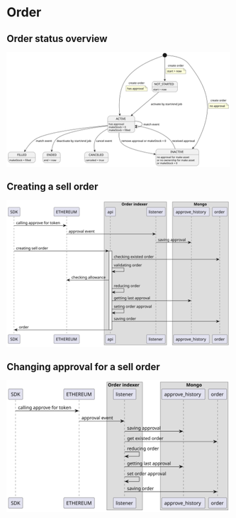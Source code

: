 # Order

## Order status overview

![](puml/order_status.svg)

## Creating a sell order

![](puml/sell_order_creating.svg)

## Changing approval for a sell order

![](puml/sell_order_change_approval.svg)
